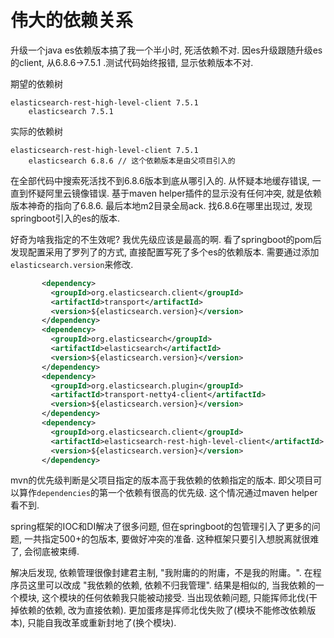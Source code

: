 # 伟大的依赖关系

升级一个java es依赖版本搞了我一个半小时, 死活依赖不对. 因es升级跟随升级es的client, 从6.8.6\-\>7.5.1 .测试代码始终报错, 显示依赖版本不对.

期望的依赖树
```
elasticsearch-rest-high-level-client 7.5.1
    elasticsearch 7.5.1
```

实际的依赖树
```
elasticsearch-rest-high-level-client 7.5.1
    elasticsearch 6.8.6 // 这个依赖版本是由父项目引入的
```

在全部代码中搜索死活找不到6.8.6版本到底从哪引入的. 从怀疑本地缓存错误, 一直到怀疑阿里云镜像错误. 基于maven helper插件的显示没有任何冲突, 就是依赖版本神奇的指向了6.8.6. 最后本地m2目录全局ack. 找6.8.6在哪里出现过, 发现springboot引入的es的版本.

好奇为啥我指定的不生效呢? 我优先级应该是最高的啊. 看了springboot的pom后发现配置采用了罗列了的方式, 直接配置写死了多个es的依赖版本. 需要通过添加`elasticsearch.version`来修改.

```xml
       <dependency>
         <groupId>org.elasticsearch.client</groupId>
         <artifactId>transport</artifactId>
         <version>${elasticsearch.version}</version>
       </dependency>
       <dependency>
         <groupId>org.elasticsearch</groupId>
         <artifactId>elasticsearch</artifactId>
         <version>${elasticsearch.version}</version>
       </dependency>
       <dependency>
         <groupId>org.elasticsearch.plugin</groupId>
         <artifactId>transport-netty4-client</artifactId>
         <version>${elasticsearch.version}</version>
       </dependency>
       <dependency>
         <groupId>org.elasticsearch.client</groupId>
         <artifactId>elasticsearch-rest-high-level-client</artifactId>
         <version>${elasticsearch.version}</version>
       </dependency>
```

mvn的优先级判断是父项目指定的版本高于我依赖的依赖指定的版本. 即父项目可以算作`dependencies`的第一个依赖有很高的优先级. 这个情况通过maven helper看不到.

spring框架的IOC和DI解决了很多问题, 但在springboot的包管理引入了更多的问题, 一共指定500+的包版本, 要做好冲突的准备. 这种框架只要引入想脱离就很难了, 会彻底被束缚.

解决后发现, 依赖管理很像封建君主制, "我附庸的的附庸，不是我的附庸。". 在程序员这里可以改成 "我依赖的依赖, 依赖不归我管理". 结果是相似的, 当我依赖的一个模块, 这个模块的任何依赖我只能被动接受. 当出现依赖问题, 只能挥师北伐\(干掉依赖的依赖, 改为直接依赖\). 更加蛋疼是挥师北伐失败了\(模块不能修改依赖版本\), 只能自我改革或重新封地了\(换个模块\).

